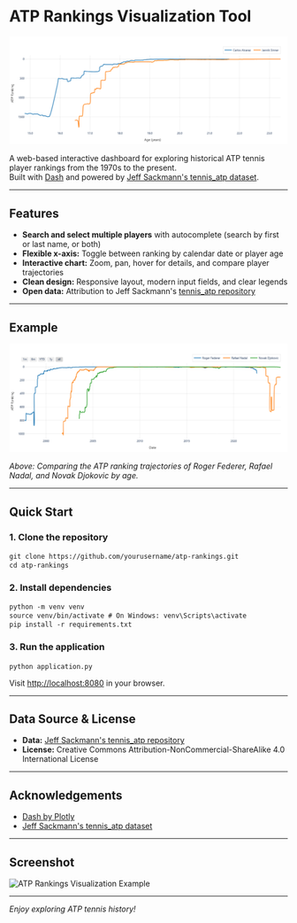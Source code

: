 # ATP Rankings Visualization Tool

![ATP Rankings Visualization Example](assets/example_chart_alcaraz_sinner.png)

A web-based interactive dashboard for exploring historical ATP tennis player rankings from the 1970s to the present.  
Built with [Dash](https://dash.plotly.com/) and powered by [Jeff Sackmann's tennis_atp dataset](https://github.com/JeffSackmann/tennis_atp).

---

## Features

- **Search and select multiple players** with autocomplete (search by first or last name, or both)
- **Flexible x-axis:** Toggle between ranking by calendar date or player age
- **Interactive chart:** Zoom, pan, hover for details, and compare player trajectories
- **Clean design:** Responsive layout, modern input fields, and clear legends
- **Open data:** Attribution to Jeff Sackmann's [tennis_atp repository](https://github.com/JeffSackmann/tennis_atp)

---

## Example

![ATP Rankings Visualization Example](assets/example_chart_big3.png)

*Above: Comparing the ATP ranking trajectories of Roger Federer, Rafael Nadal, and Novak Djokovic by age.*

---

## Quick Start

### 1. Clone the repository

```console
git clone https://github.com/yourusername/atp-rankings.git
cd atp-rankings
```

### 2. Install dependencies

```console
python -m venv venv
source venv/bin/activate # On Windows: venv\Scripts\activate
pip install -r requirements.txt
```

### 3. Run the application

```console
python application.py
```

Visit [http://localhost:8080](http://localhost:8080) in your browser.

---

## Data Source & License

- **Data:** [Jeff Sackmann's tennis_atp repository](https://github.com/JeffSackmann/tennis_atp)
- **License:** Creative Commons Attribution-NonCommercial-ShareAlike 4.0 International License

---

## Acknowledgements

- [Dash by Plotly](https://dash.plotly.com/)
- [Jeff Sackmann's tennis_atp dataset](https://github.com/JeffSackmann/tennis_atp)

---

## Screenshot

![ATP Rankings Visualization Example](assets/example_chart.png)

---

*Enjoy exploring ATP tennis history!*